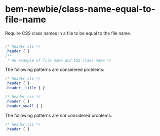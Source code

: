 # bem-newbie/class-name-equal-to-file-name

Require CSS class names in a file to be equal to the file name.

```css

/* header.css */
.header { }
/**
 * An example of file name and CSS class name */
```

The following patterns are considered problems:

```css
/* header.css */
.header { }
.header__title { }
```

```css
/* header.css */
.header { }
.header_small { }
```

The following patterns are *not* considered problems:

```css
/* header.css */
.header { }
```

